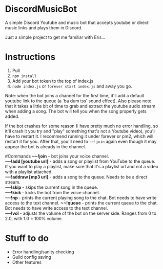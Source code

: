 # DiscordMusicBot
A simple Discord Youtube and music bot that accepts youtube or direct music links and plays them in Discord.

Just a simple project to get me familiar with Eris...

# Instructions
1. Pull
2. `npm install`
3. Add your bot token to the top of index.js
4. `node index.js` or `forever start index.js` and away you go.

Note: when the bot joins a channel for the first time, it'll add a default youtube link to the queue (a 'ba dum tss' sound effect). 
Also please note that it takes a little bit of time to grab and extract the youtube audio stream when adding a song. The bot will tell you when the song properly gets added. 

If the bot crashes for some reason (I have pretty much no error handling, so it'll crash it you try and "play" something that's not a Youtube video), you'll have to restart it. I recommend running it under forever or pm2, which will restart it for you. After that, you'll need to `~~!join` again even though it may appear the bot is already in the channel.

#Commands
**~~!join** - bot joins your voice channel.  
**~~!add [youtube url]** - adds a song or playlist from YouTube to the queue. If you want to play a playlist, make sure that it's a playlist url and not a video with a playlist attached.  
**~~!addraw [mp3 url]** - adds a song to the queue. Needs to be a direct stream.  
**~~!skip** - skips the current song in the queue.  
**~~!kick** - kicks the bot from the voice channel.  
**~~!np** - prints the current playing song to the chat. Bot needs to have write access to the text channel.
**~~!queue** - prints the current queue to the chat. Bot needs to have write access to the text channel.  
**~~!vol** - adjusts the volume of the bot on the server side. Ranges from 0 to 2.0, with 1.0 = 100% volume.  

# Stuff to do
- Error handling/sanity checking
- Guild config saving
- Other features
